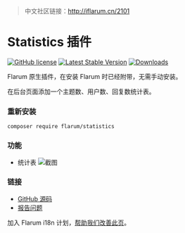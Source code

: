 > 中文社区链接：http://iflarum.cn/2101

# Statistics 插件

[![GitHub license](https://img.shields.io/github/license/flarum/statistics?color=blue)](https://github.com/flarum/statistics/blob/master/LICENSE) [![Latest Stable Version](https://img.shields.io/packagist/v/flarum/statistics.svg)](https://packagist.org/packages/flarum/statistics) [![Downloads](https://img.shields.io/packagist/dt/flarum/statistics.svg)](https://packagist.org/packages/flarum/statistics)

Flarum 原生插件，在安装 Flarum 时已经附带，无需手动安装。

在后台页面添加一个主题数、用户数、回复数统计表。

### 重新安装

```
composer require flarum/statistics
```

### 功能

- 统计表
![截图](https://s1.ax1x.com/2020/08/15/dFy57j.png)

### 链接

- [GitHub 源码](https://github.com/flarum/statistics)
- [报告问题](https://github.com/flarum/statistics/issues)

加入 Flarum i18n 计划，[帮助我们改善此页](https://github.com/Flarum-i18n/extension-release-posts-zh-cn/edit/master/flarum-statistics.md)。